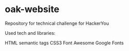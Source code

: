 # oak-website
Repository for technical challenge for HackerYou

Used tech and libraries:

  HTML semantic tags
  CSS3
  Font Awesome
  Google Fonts


